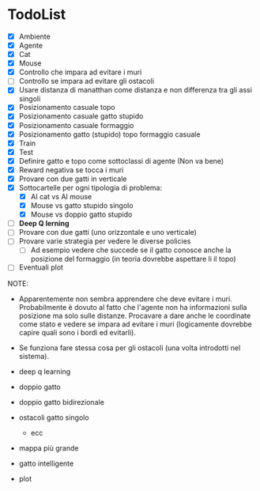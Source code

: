 # TodoList

- [x] Ambiente
- [x] Agente
- [x] Cat 
- [x] Mouse
- [x] Controllo che impara ad evitare i muri
- [ ] Controllo se impara ad evitare gli ostacoli
- [x] Usare distanza di manatthan come distanza e non differenza tra gli assi singoli
- [x] Posizionamento casuale topo
- [x] Posizionamento casuale gatto stupido
- [x] Posizionamento casuale formaggio
- [x] Posizionamento gatto (stupido) topo formaggio casuale
- [x] Train
- [x] Test
- [x] Definire gatto e topo come sottoclassi di agente (Non va bene)
- [x] Reward negativa se tocca i muri
- [x] Provare con due gatti in verticale
- [x] Sottocartelle per ogni tipologia di problema:
    - [x] AI cat vs AI mouse
    - [x] Mouse vs gatto stupido singolo
    - [x] Mouse vs doppio gatto stupido
- [ ] **Deep Q lerning**
- [ ] Provare con due gatti (uno orizzontale e uno verticale)
- [ ] Provare varie strategia per vedere le diverse policies
    - [ ] Ad esempio vedere che succede se il gatto conosce anche la posizione del formaggio (in teoria dovrebbe aspettare li il topo)
- [ ] Eventuali plot

NOTE:
- Apparentemente non sembra apprendere che deve evitare i muri. Probabilmente è dovuto al fatto che l'agente non ha informazioni sulla posizione ma solo sulle distanze. Procavare a dare anche le coordinate come stato e vedere se impara ad evitare i muri (logicamente dovrebbe capire quali sono i bordi ed evitarli). 
- Se funziona fare stessa cosa per gli ostacoli (una volta introdotti nel sistema).


- deep q learning
- doppio gatto
- doppio gatto bidirezionale
- ostacoli gatto singolo
    - ecc
- mappa più grande
- gatto intelligente
- plot